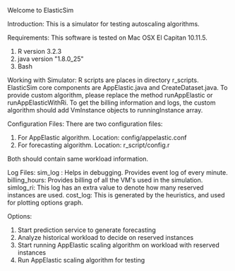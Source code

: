 Welcome to ElasticSim


Introduction:
This is a simulator for testing autoscaling algorithms. 

Requirements: 
This software is tested on Mac OSX El Capitan 10.11.5. 
1. R version 3.2.3
2. java version "1.8.0_25"
3. Bash

Working with Simulator:
R scripts are places in directory r_scripts.
ElasticSim core components are AppElastic.java and CreateDataset.java. 
To provide custom algorithm, please replace the method runAppElastic or runAppElasticWithRi.
To get the billing information and logs, the custom algorithm should add VmInstance objects to runningInstance array.


Configuration Files:
There are two configuration files:
1. For AppElastic algorithm. Location: config/appelastic.conf
2. For forecasting algorithm. Location: r_script/config.r

Both should contain same workload information.

Log Files:
sim_log : Helps in debugging. Provides event log of every minute.
billing_hours: Provides billing of all the VM's used in the simulation.
simlog_ri: This log has an extra value to denote how many reserved instances are used.
cost_log: This is generated by the heuristics, and used for plotting options graph.

Options:
1. Start prediction service to generate forecasting
2. Analyze historical workload to decide on reserved instances
3. Start running AppElastic scaling algorithm on workload with reserved instances
4. Run AppElastic scaling algorithm for testing
